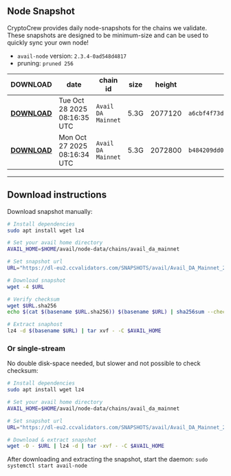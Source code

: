 ## Node Snapshot
CryptoCrew provides daily node-snapshots for the chains we validate. These snapshots are designed to be minimum-size and can be used to quickly sync your own node!  
 
- `avail-node` version: `2.3.4-0ad548d4817`
- pruning: `pruned 256`
 
| DOWNLOAD | date | chain id | size | height | checksum |
| -------- | ---- | -------- | ---- | ------ | -------- |
| **[DOWNLOAD](https://dl-eu2.ccvalidators.com/SNAPSHOTS/avail/Avail_DA_Mainnet_2077120.tar.lz4)** | Tue Oct 28 2025 08:16:35 UTC | `Avail DA Mainnet` | 5.3G | 2077120 | `a6cbf4f73db31cfe39db944668fd1def9e734e28bce753a11752c816af602737` |
| **[DOWNLOAD](https://dl-eu2.ccvalidators.com/SNAPSHOTS/avail/Avail_DA_Mainnet_2072800.tar.lz4)** | Mon Oct 27 2025 08:16:34 UTC | `Avail DA Mainnet` | 5.3G | 2072800 | `b484209dd0d1a7f6365fd5de3429b0e8fe94d26b423fd8de592a682275bd4f06` |
---

## Download instructions
Download snapshot manually:
```sh
# Install dependencies
sudo apt install wget lz4

# Set your avail home directory
AVAIL_HOME=$HOME/avail/node-data/chains/avail_da_mainnet

# Set snapshot url
URL="https://dl-eu2.ccvalidators.com/SNAPSHOTS/avail/Avail_DA_Mainnet_2077120.tar.lz4"

# Download snapshot
wget -4 $URL

# Verify checksum
wget $URL.sha256
echo $(cat $(basename $URL.sha256)) $(basename $URL) | sha256sum --check

# Extract snaphost
lz4 -d $(basename $URL) | tar xvf - -C $AVAIL_HOME
```

### Or single-stream
No double disk-space needed, but slower and not possible to check checksum:
```sh
# Install dependencies
sudo apt install wget lz4

# Set your avail home directory
AVAIL_HOME=$HOME/avail/node-data/chains/avail_da_mainnet

# Set snapshot url
URL="https://dl-eu2.ccvalidators.com/SNAPSHOTS/avail/Avail_DA_Mainnet_2077120.tar.lz4"

# Download & extract snapshot
wget -O - $URL | lz4 -d | tar -xvf - -C $AVAIL_HOME
```

After downloading and extracting the snapshot, start the daemon: `sudo systemctl start avail-node`
